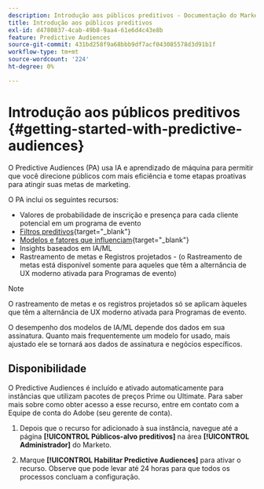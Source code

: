 ```yaml
---
description: Introdução aos públicos preditivos - Documentação do Marketo - Documentação do produto
title: Introdução aos públicos preditivos
exl-id: d4780837-4cab-49b8-9aa4-61e6d4c43e8b
feature: Predictive Audiences
source-git-commit: 431bd258f9a68bbb9df7acf043085578d3d91b1f
workflow-type: tm+mt
source-wordcount: '224'
ht-degree: 0%

---
```


# Introdução aos públicos preditivos {#getting-started-with-predictive-audiences}

O Predictive Audiences (PA) usa IA e aprendizado de máquina para permitir que você direcione públicos com mais eficiência e tome etapas proativas para atingir suas metas de marketing.

O PA inclui os seguintes recursos:

* Valores de probabilidade de inscrição e presença para cada cliente potencial em um programa de evento
* [Filtros preditivos](/help/marketo/product-docs/core-marketo-concepts/predictive-audiences/predictive-filters.md){target="_blank"}
* [Modelos e fatores que influenciam](/help/marketo/product-docs/core-marketo-concepts/predictive-audiences/models-and-insights.md){target="_blank"}
* Insights baseados em IA/ML
* Rastreamento de metas e Registros projetados - (o Rastreamento de metas está disponível somente para aqueles que têm a alternância de UX moderno ativada para Programas de evento)

>[!NOTE]
>
>O rastreamento de metas e os registros projetados só se aplicam àqueles que têm a alternância de UX moderno ativada para Programas de evento.

O desempenho dos modelos de IA/ML depende dos dados em sua assinatura. Quanto mais frequentemente um modelo for usado, mais ajustado ele se tornará aos dados de assinatura e negócios específicos.

## Disponibilidade

O Predictive Audiences é incluído e ativado automaticamente para instâncias que utilizam pacotes de preços Prime ou Ultimate. Para saber mais sobre como obter acesso a esse recurso, entre em contato com a Equipe de conta do Adobe (seu gerente de conta).

1. Depois que o recurso for adicionado à sua instância, navegue até a página **[!UICONTROL Públicos-alvo preditivos]** na área **[!UICONTROL Administrador]** do Marketo.

1. Marque **[!UICONTROL Habilitar Predictive Audiences]** para ativar o recurso. Observe que pode levar até 24 horas para que todos os processos concluam a configuração.
